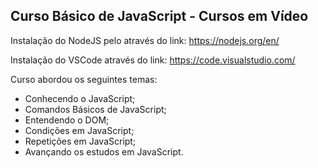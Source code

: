 ## Curso Básico de JavaScript  - Cursos em Vídeo

Instalação do NodeJS pelo através do link: https://nodejs.org/en/

Instalação do VSCode através do link: https://code.visualstudio.com/

Curso abordou os seguintes temas:

- Conhecendo o JavaScript;
- Comandos Básicos de JavaScript;
- Entendendo o DOM;
- Condições em JavaScript;
- Repetições em JavaScript;
- Avançando os estudos em JavaScript.